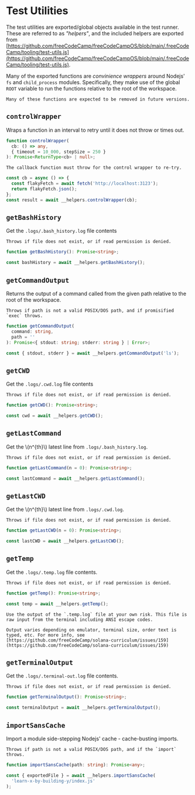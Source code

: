 # Test Utilities

The test utilities are exported/global objects available in the test runner. These are referred to as _"helpers"_, and the included helpers are exported from [https://github.com/freeCodeCamp/freeCodeCampOS/blob/main/.freeCodeCamp/tooling/test-utils.js](https://github.com/freeCodeCamp/freeCodeCampOS/blob/main/.freeCodeCamp/tooling/test-utils.js).

Many of the exported functions are _convinience wrappers_ around Nodejs' `fs` and `child_process` modules. Specifically, they make use of the global `ROOT` variable to run the functions relative to the root of the workspace.

```admonish attention
Many of these functions are expected to be removed in future versions.
```

## `controlWrapper`

Wraps a function in an interval to retry until it does not throw or times out.

```typescript
function controlWrapper(
  cb: () => any,
  { timeout = 10_000, stepSize = 250 }
): Promise<ReturnType<cb> | null>;
```

```admonish attention title=""
The callback function must throw for the control wrapper to re-try.
```

```javascript
const cb = async () => {
  const flakyFetch = await fetch('http://localhost:3123');
  return flakyFetch.json();
};
const result = await __helpers.controlWrapper(cb);
```

## `getBashHistory`

Get the `.logs/.bash_history.log` file contents

```admonish danger title="Safety"
Throws if file does not exist, or if read permission is denied.
```

```typescript
function getBashHistory(): Promise<string>;
```

```javascript
const bashHistory = await __helpers.getBashHistory();
```

## `getCommandOutput`

Returns the output of a command called from the given path relative to the root of the workspace.

```admonish danger title="Safety"
Throws if path is not a valid POSIX/DOS path, and if promisified `exec` throws.
```

```typescript
function getCommandOutput(
  command: string,
  path = ''
): Promise<{ stdout: string; stderr: string } | Error>;
```

```javascript
const { stdout, stderr } = await __helpers.getCommandOutput('ls');
```

## `getCWD`

Get the `.logs/.cwd.log` file contents

```admonish danger title="Safety"
Throws if file does not exist, or if read permission is denied.
```

```typescript
function getCWD(): Promise<string>;
```

```javascript
const cwd = await __helpers.getCWD();
```

## `getLastCommand`

Get the \\(n^{th}\\) latest line from `.logs/.bash_history.log`.

```admonish danger title="Safety"
Throws if file does not exist, or if read permission is denied.
```

```typescript
function getLastCommand(n = 0): Promise<string>;
```

```javascript
const lastCommand = await __helpers.getLastCommand();
```

## `getLastCWD`

Get the \\(n^{th}\\) latest line from `.logs/.cwd.log`.

```admonish danger title="Safety"
Throws if file does not exist, or if read permission is denied.
```

```typescript
function getLastCWD(n = 0): Promise<string>;
```

```javascript
const lastCWD = await __helpers.getLastCWD();
```

## `getTemp`

Get the `.logs/.temp.log` file contents.

```admonish danger title="Safety"
Throws if file does not exist, or if read permission is denied.
```

```typescript
function getTemp(): Promise<string>;
```

```javascript
const temp = await __helpers.getTemp();
```

```admonish note
Use the output of the `.temp.log` file at your own risk. This file is raw input from the terminal including ANSI escape codes.

Output varies depending on emulator, terminal size, order text is typed, etc. For more info, see [https://github.com/freeCodeCamp/solana-curriculum/issues/159](https://github.com/freeCodeCamp/solana-curriculum/issues/159)
```

## `getTerminalOutput`

Get the `.logs/.terminal-out.log` file contents.

```admonish danger title="Safety"
Throws if file does not exist, or if read permission is denied.
```

```typescript
function getTerminalOutput(): Promise<string>;
```

```javascript
const terminalOutput = await __helpers.getTerminalOutput();
```

## `importSansCache`

Import a module side-stepping Nodejs' cache - cache-busting imports.

```admonish danger title="Safety"
Throws if path is not a valid POSIX/DOS path, and if the `import` throws.
```

```typescript
function importSansCache(path: string): Promise<any>;
```

```javascript
const { exportedFile } = await __helpers.importSansCache(
  'learn-x-by-building-y/index.js'
);
```
